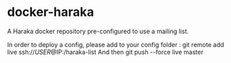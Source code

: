 # docker-haraka
A Haraka docker repository pre-configured to use a mailing list.

In order to deploy a config, please add to your config folder : 
git remote add live ssh://$USER@$IP:/haraka-list
And then git push --force live master